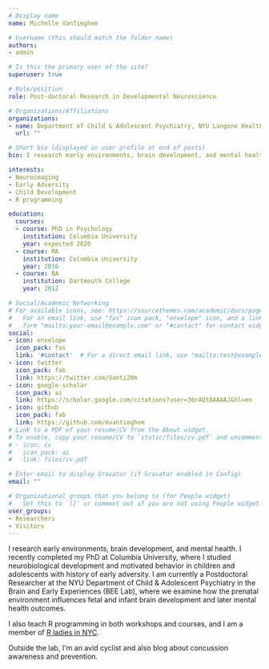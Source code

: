 ```yaml
---
# Display name
name: Michelle VanTieghem

# Username (this should match the folder name)
authors:
- admin

# Is this the primary user of the site?
superuser: true

# Role/position
role: Post-doctoral Research in Developmental Neuroscience

# Organizations/Affiliations
organizations:
- name: Department of Child & Adolescent Psychiatry, NYU Langone Health
  url: ""

# Short bio (displayed in user profile at end of posts)
bio: I research early environments, brain development, and mental health.

interests:
- Neuroimaging 
- Early Adversity
- Child Development
- R programming

education:
  courses:
  - course: PhD in Psychology
    institution: Columbia University 
    year: expected 2020
  - course: MA 
    institution: Columbia University
    year: 2016
  - course: BA 
    institution: Dartmouth College 
    year: 2012

# Social/Academic Networking
# For available icons, see: https://sourcethemes.com/academic/docs/page-builder/#icons
#   For an email link, use "fas" icon pack, "envelope" icon, and a link in the
#   form "mailto:your-email@example.com" or "#contact" for contact widget.
social:
- icon: envelope
  icon_pack: fas
  link: '#contact'  # For a direct email link, use "mailto:test@example.org".
- icon: twitter
  icon_pack: fab
  link: https://twitter.com/Vanti20m
- icon: google-scholar
  icon_pack: ai
  link: https://scholar.google.com/citations?user=36rAQt8AAAAJ&hl=en
- icon: github
  icon_pack: fab
  link: https://github.com/mvantieghem
# Link to a PDF of your resume/CV from the About widget.
# To enable, copy your resume/CV to `static/files/cv.pdf` and uncomment the lines below.
# - icon: cv
#   icon_pack: ai
#   link: files/cv.pdf

# Enter email to display Gravatar (if Gravatar enabled in Config)
email: ""

# Organizational groups that you belong to (for People widget)
#   Set this to `[]` or comment out if you are not using People widget.
user_groups:
- Researchers
- Visitors
---
```


I research early environments, brain development, and mental health. I recently completed my PhD at Columbia University, where I studied neurobiological development and motivated behavior in children and adolescents with history of early adversity. I am currently a Postdoctoral Researcher at the NYU Department of Child & Adolescent Psychiatry in the Brain and Early Experiences (BEE Lab), where we examine how the prenatal environment influences fetal and infant brain development and later mental health outcomes.

I also teach R programming in both workshops and courses, and I am a member of [R ladies in NYC](https://www.rladiesnyc.org/). 

Outside the lab, I'm an avid cyclist and also blog about concussion awareness and prevention.



